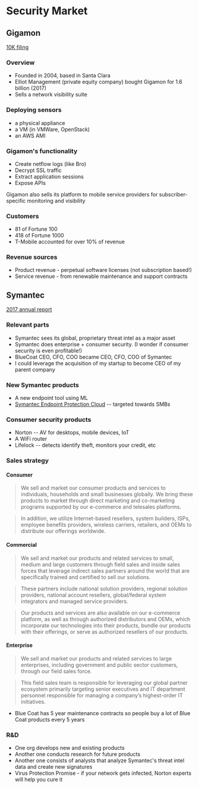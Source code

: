 # Security Market

## Gigamon

[10K filing](https://www.sec.gov/Archives/edgar/data/1484504/000148450417000013/gimo201610-k.htm#s217B51C19E205EA47664412381D49EB0)

### Overview

- Founded in 2004, based in Santa Clara
- Elliot Management (private equity company) bought Gigamon for 1.6 billion (2017)
- Sells a network visibility suite

### Deploying sensors

- a physical appliance
- a VM (in VMWare, OpenStack)
- an AWS AMI

### Gigamon's functionality

- Create netflow logs (like Bro)
- Decrypt SSL traffic
- Extract application sessions
- Expose APIs

Gigamon also sells its platform to mobile service providers for subscriber-specific monitoring and visibility

### Customers

- 81 of Fortune 100
- 418 of Fortune 1000
- T-Mobile accounted for over 10% of revenue

### Revenue sources

- Product revenue - perpetual software licenses (not subscription based!)
- Service revenue - from renewable maintenance and support contracts

## Symantec

[2017 annual report](http://s1.q4cdn.com/585930769/files/doc_financials/2017/annual/2017-Symantec-Annual-Report.pdf)

### Relevant parts
- Symantec sees its global, proprietary threat intel as a major asset
- Symantec does enterprise + consumer security. (I wonder if consumer security is even profitable!)
- BlueCoat CEO, CFO, COO became CEO, CFO, COO of Symantec
- I could leverage the acquisition of my startup to become CEO of my parent company

### New Symantec products

- A new endpoint tool using ML
- [Symantec Endpoint Protection Cloud](https://www.symantec.com/products/endpoint-protection-cloud) -- targeted towards SMBs

### Consumer security products

- Norton -- AV for desktops, mobile devices, IoT
- A WiFi router
- Lifelock -- detects identify theft, monitors your credit, etc

### Sales strategy

#### Consumer

> We sell and market our consumer products and services to individuals, households and small businesses globally. We bring these products to market through direct marketing and co-marketing programs supported by our e-commerce and telesales platforms.

> In addition, we utilize Internet-based resellers, system builders, ISPs, employee benefits providers, wireless carriers, retailers, and OEMs to distribute our offerings worldwide. 

#### Commercial 

> We sell and market our products and related services to small, medium and large customers through field sales and inside sales forces that leverage indirect sales partners around the world that are specifically trained and certified to sell our solutions. 

> These partners include national solution providers, regional solution providers, national account resellers, global/federal system integrators and managed service providers. 

> Our products and services are also available on our e-commerce platform, as well as through authorized distributors and OEMs, which incorporate our technologies into their products, bundle our products with their offerings, or serve as authorized resellers of our products. 

#### Enterprise 

> We sell and market our products and related services to large enterprises, including government and public sector customers, through our field sales force. 

> This field sales team is responsible for leveraging our global partner ecosystem primarily targeting senior executives and IT department personnel responsible for managing a company’s highest-order IT initiatives. 

- Blue Coat has 5 year maintenance contracts so people buy a lot of Blue Coat products every 5 years

### R&D

- One org develops new and existing products
- Another one conducts research for future products
- Another one consists of analysts that analyze Symantec's threat intel data and create new signatures
- Virus Protection Promise - if your network gets infected, Norton experts will help you cure it

